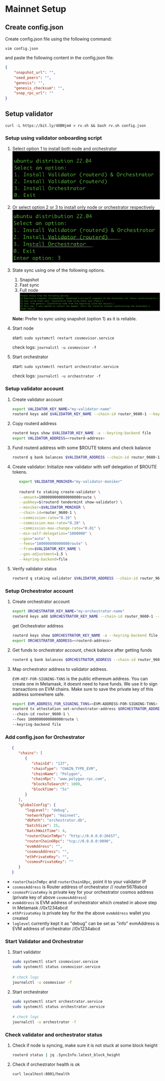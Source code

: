 # Mainnet Setup

## Create config.json

Create config.json file using the following command:

```shell
vim config.json
```

and paste the following content in the config.json file:

```json
{
    "snapshot_url": "",
    "seed_peers": "",
    "genesis": "",
    "genesis_checksum": "",
    "snap_rpc_url": ""
}
```

## Setup validator

```shell
curl -L https://bit.ly/48BNjm4 > rv.sh && bash rv.sh config.json
```

### Setup using validator onboarding script

1. Select option 1 to install both node and orchestrator
   ![binary selection](img/image.png)
2. Or select option 2 or 3 to install only node or orchestrator respectively
   ![node or orchestrator](img/image-1.png)
3. State sync using one of the following options.
   1. Snapshot
   2. Fast sync
   3. Full node
   ![state sync](img/image-2.png)

   **Note:** Prefer to sync using snapshot (option 1) as it is reliable.
4. Start node

   start:   `sudo systemctl restart cosmovisor.service`

   check logs: `journalctl -u cosmovisor -f`
5. Start orchestrator

   start: `sudo systemctl restart orchestrator.service`

   check logs: `journalctl -u orchestrator -f`


### Setup validator account

1. Create validator account

   ```bash
   export VALIDATOR_KEY_NAME="my-validator-name"
   routerd keys add $VALIDATOR_KEY_NAME --chain-id router_9600-1 --keyring-backend file
   ```

2. Copy routerd address

   ```bash
   routerd keys show $VALIDATOR_KEY_NAME -a --keyring-backend file
   export VALIDATOR_ADDRESS=<routerd-address>
   ```

3. Fund routerd address with some $ROUTE tokens and check balance

   ```bash
   routerd q bank balances $VALIDATOR_ADDRESS --chain-id router_9600-1 --keyring-backend file
   ```

4. Create validator: Initialize new validator with self delegation of $ROUTE tokens.

   ```bash
      export VALIDATOR_MONIKER="my-validator-moniker"

      routerd tx staking create-validator \
      --amount=1000000000000000000route \
      --pubkey=$(routerd tendermint show-validator) \
      --moniker=$VALIDATOR_MONIKER \
      --chain-id=router_9600-1 \
      --commission-rate="0.10" \
      --commission-max-rate="0.20" \
      --commission-max-change-rate="0.01" \
      --min-self-delegation="1000000" \
      --gas="auto" \
      --fees="100000000000000route" \
      --from=$VALIDATOR_KEY_NAME \
      --gas-adjustment=1.5 \
      --keyring-backend=file
   ```

5. Verify validator status

   ```bash
   routerd q staking validator $VALIDATOR_ADDRESS --chain-id router_9600-1 --keyring-backend file
   ```

### Setup Orchestrator account

1. Create orchestrator account

   ```bash
   export ORCHESTRATOR_KEY_NAME="my-orchestrator-name"
   routerd keys add $ORCHESTRATOR_KEY_NAME --chain-id router_9600-1 --keyring-backend file
   ```

   get Orchestrator address

   ```bash
   routerd keys show $ORCHESTRATOR_KEY_NAME -a --keyring-backend file
   export ORCHESTRATOR_ADDRESS=<routerd-address>
   ```

2. Get funds to orchestrator account, check balance after getting funds

   ```bash
   routerd q bank balances $ORCHESTRATOR_ADDRESS --chain-id router_9600-1 --keyring-backend file
   ```

3. Map orchestrator address to validator address.

   `EVM-KEY-FOR-SIGNING-TXNS` is the public ethereum address. You can create one in Metamask, it doesnt need to have funds. We use it to sign transactions on EVM chains. Make sure to save the private key of this address somewhere safe.

   ```bash
   export EVM_ADDRESS_FOR_SIGNING_TXNS=<EVM-ADDRESS-FOR-SIGNING-TXNS>
   routerd tx attestation set-orchestrator-address $ORCHESTRATOR_ADDRESS $EVM_ADDRESS_FOR_SIGNING_TXNS --from my-validator-key \
   --chain-id router_9600-1 \
   --fees 1000000000000000route \
   --keyring-backend file
   ```

### Add config.json for Orchestrator

   ```json
      {
         "chains": [
            {
               "chainId": "137",
               "chainType": "CHAIN_TYPE_EVM",
               "chainName": "Polygon",
               "chainRpc": "www.polygon-rpc.com",
               "blocksToSearch": 1000,
               "blockTime": "5s"
            }
         ],
         "globalConfig": {
            "logLevel": "debug",
            "networkType": "mainnet",
            "dbPath": "orchestrator.db",
            "batchSize": 25,
            "batchWaitTime": 4,
            "routerChainTmRpc": "http://0.0.0.0:26657",
            "routerChainGRpc": "tcp://0.0.0.0:9090",
            "evmAddress": "",
            "cosmosAddress": "",
            "ethPrivateKey": "",
            "cosmosPrivateKey": ""
         }
      }
   ```

- `routerChainTmRpc` and `routerChainGRpc`, point it to your validator IP
- `cosmosAddress` is Router address of orchestrator // router5678abcd
- `cosmosPrivateKey` is private key for your orchestrator cosmos address (private key of above `cosmosAddress`)
- `evmAddress` is EVM address of orchestrator which created in above step in Metamask //0x1234abcd
- `ethPrivateKey` is private key for the the above `evmAddress` wallet you created
- `loglevel` currently kept it as "debug" can be set as "info" evmAddress is EVM address of orchestrator //0x1234abcd

### Start Validator and Orchestrator

1. Start validator

   ```bash
   sudo systemctl start cosmovisor.service
   sudo systemctl status cosmovisor.service

   # check logs
   journalctl -u cosmovisor -f
   ```

2. Start orchestrator

   ```bash
   sudo systemctl start orchestrator.service
   sudo systemctl status orchestrator.service

   # check logs
   journalctl -u orchestrator -f
   ```

### Check validator and orchestrator status

1. Check if node is syncing, make sure it is not stuck at some block height

   ```bash
   routerd status | jq .SyncInfo.latest_block_height
   ```

2. Check if orchestrator health is ok

   ```bash
   curl localhost:8001/health
   ```
